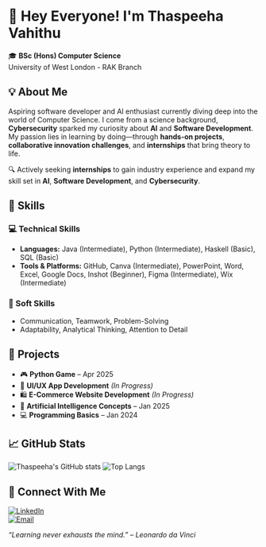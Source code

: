 # 👋 Hey Everyone! I'm Thaspeeha Vahithu

🎓 **BSc (Hons) Computer Science**  
University of West London - RAK Branch  




## 💡 About Me
Aspiring software developer and AI enthusiast currently diving deep into the world of Computer Science. I come from a science background, **Cybersecurity** sparked my curiosity about **AI** and **Software Development**. My passion lies in learning by doing—through **hands-on projects**, **collaborative innovation challenges**, and **internships** that bring theory to life.

🔍 Actively seeking **internships** to gain industry experience and expand my skill set in **AI**, **Software Development**, and **Cybersecurity**.



## 🧠 Skills

### 💻 Technical Skills
- **Languages:** Java (Intermediate), Python (Intermediate), Haskell (Basic), SQL (Basic)
- **Tools & Platforms:** GitHub, Canva (Intermediate), PowerPoint, Word, Excel, Google Docs, Inshot (Beginner), Figma (Intermediate), Wix (Intermediate)

### 🌟 Soft Skills
- Communication, Teamwork, Problem-Solving  
- Adaptability, Analytical Thinking, Attention to Detail



## 🚀 Projects
- 🎮 **Python Game** – Apr 2025  
- 📱 **UI/UX App Development** *(In Progress)* 
- 🛍️ **E-Commerce Website Development** *(In Progress)* 
- 🤖 **Artificial Intelligence Concepts** – Jan 2025  
- 💻 **Programming Basics** – Jan 2024  



## 📈 GitHub Stats
![Thaspeeha's GitHub stats](https://github-readme-stats.vercel.app/api?username=Thaspeeha&show_icons=true&theme=default)
![Top Langs](https://github-readme-stats.vercel.app/api/top-langs/?username=Thaspeeha&layout=compact)



## 🔗 Connect With Me
[![LinkedIn](https://img.shields.io/badge/LinkedIn-blue?style=for-the-badge&logo=linkedin)](https://www.linkedin.com/in/thaspeeha-vahithu-a139b627a/)  
[![Email](https://img.shields.io/badge/Email-me-blue?style=for-the-badge&logo=gmail)](mailto:vahithuthaspeeha@gmail.com)



_“Learning never exhausts the mind.” – Leonardo da Vinci_


